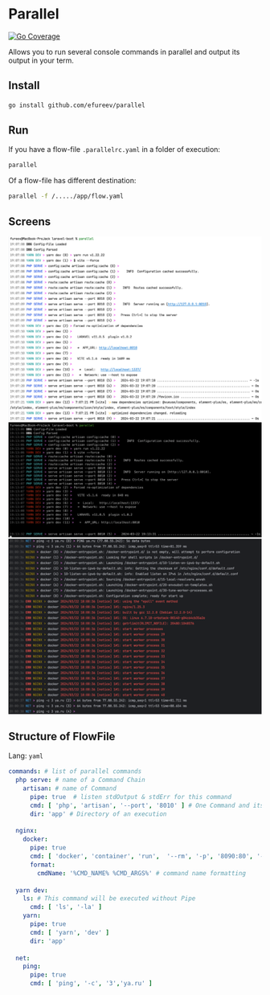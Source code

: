 # Parallel

[![Go Coverage](https://github.com/efureev/parallel/wiki/coverage.svg)](https://raw.githack.com/wiki/efureev/reggol/coverage.html)

Allows you to run several console commands in parallel and output its output in your term.

## Install

```bash
go install github.com/efureev/parallel
```

## Run

If you have a flow-file `.parallelrc.yaml` in a folder of execution:

```bash
parallel
```

Of a flow-file has different destination:

```bash
parallel -f /...../app/flow.yaml
```

## Screens

![screen1.png](.assets%2Fscreen1.png)
![sceen2.png](.assets%2Fsceen2.png)
![screen3.png](.assets%2Fscreen3.png)

## Structure of FlowFile

Lang: `yaml`

```yaml
commands: # list of parallel commands
  php serve: # name of a Command Chain
    artisan: # name of Command
      pipe: true  # listen stdOutput & stdErr for this command
      cmd: [ 'php', 'artisan', '--port', '8010' ] # One Command and its args 
      dir: 'app' # Directory of an execution

  nginx:
    docker:
      pipe: true
      cmd: [ 'docker', 'container', 'run',  '--rm', '-p', '8090:80', '--name', 'ngixn', 'nginx' ]
      format:
        cmdName: '%CMD_NAME% %CMD_ARGS%' # command name formatting 

  yarn dev:
    ls: # This command will be executed without Pipe
      cmd: [ 'ls', '-la' ]
    yarn:
      pipe: true
      cmd: [ 'yarn', 'dev' ]
      dir: 'app'

  net:
    ping:
      pipe: true
      cmd: [ 'ping', '-c', '3','ya.ru' ]
```
